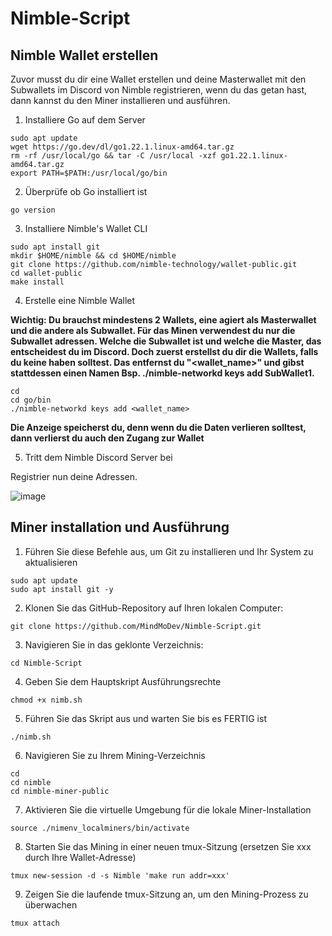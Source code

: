 # Nimble-Script
## Nimble Wallet erstellen

Zuvor musst du dir eine Wallet erstellen und deine Masterwallet mit den Subwallets im Discord von Nimble registrieren, wenn du das getan hast, dann kannst du den Miner installieren und ausführen.
1. Installiere Go auf dem Server
```
sudo apt update
wget https://go.dev/dl/go1.22.1.linux-amd64.tar.gz
rm -rf /usr/local/go && tar -C /usr/local -xzf go1.22.1.linux-amd64.tar.gz
export PATH=$PATH:/usr/local/go/bin
```
2. Überprüfe ob Go installiert ist
```
go version
```
3. Installiere Nimble's Wallet CLI
```
sudo apt install git
mkdir $HOME/nimble && cd $HOME/nimble
git clone https://github.com/nimble-technology/wallet-public.git
cd wallet-public
make install
```
4. Erstelle eine Nimble Wallet

**Wichtig: Du brauchst mindestens 2 Wallets, eine agiert als Masterwallet und die andere als Subwallet. Für das Minen verwendest du nur die Subwallet adressen.
Welche die Subwallet ist und welche die Master, das entscheidest du im Discord. Doch zuerst erstellst du dir die Wallets, falls du keine haben solltest.
Das entfernst du "<wallet_name>" und gibst stattdessen einen Namen Bsp. ./nimble-networkd keys add SubWallet1.**

```
cd
cd go/bin
./nimble-networkd keys add <wallet_name>
```

**Die Anzeige speicherst du, denn wenn du die Daten verlieren solltest, dann verlierst du auch den Zugang zur Wallet**

5. Tritt dem Nimble Discord Server bei

Registrier nun deine Adressen.

![image](https://github.com/MindMoDev/Nimble-Script/assets/159486944/06a86040-278c-4f45-bd44-a91d152d8f0f)


## Miner installation und Ausführung

1. Führen Sie diese Befehle aus, um Git zu installieren und Ihr System zu aktualisieren
```
sudo apt update
sudo apt install git -y
```
2. Klonen Sie das GitHub-Repository auf Ihren lokalen Computer:
```
git clone https://github.com/MindMoDev/Nimble-Script.git
```
3. Navigieren Sie in das geklonte Verzeichnis:
```
cd Nimble-Script
```
4. Geben Sie dem Hauptskript Ausführungsrechte
```
chmod +x nimb.sh
```
5. Führen Sie das Skript aus und warten Sie bis es FERTIG ist
```
./nimb.sh
```
6. Navigieren Sie zu Ihrem Mining-Verzeichnis
```
cd
cd nimble
cd nimble-miner-public
```
7. Aktivieren Sie die virtuelle Umgebung für die lokale Miner-Installation
```
source ./nimenv_localminers/bin/activate
```
8. Starten Sie das Mining in einer neuen tmux-Sitzung (ersetzen Sie xxx durch Ihre Wallet-Adresse)
```
tmux new-session -d -s Nimble 'make run addr=xxx'
```
9. Zeigen Sie die laufende tmux-Sitzung an, um den Mining-Prozess zu überwachen
```
tmux attach
```
